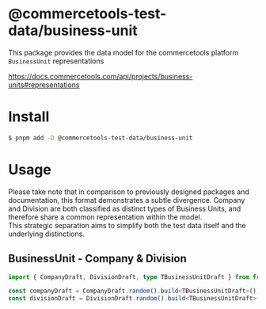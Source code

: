 # @commercetools-test-data/business-unit

This package provides the data model for the commercetools platform `BusinessUnit` representations

https://docs.commercetools.com/api/projects/business-units#representations

# Install

```bash
$ pnpm add -D @commercetools-test-data/business-unit
```

# Usage

Please take note that in comparison to previously designed packages and documentation, this format demonstrates a subtle divergence. Company and Division are both classified as distinct types of Business Units, and therefore share a common representation within the model.
<br/>
This strategic separation aims to simplify both the test data itself and the underlying distinctions.

## BusinessUnit - Company & Division

```ts
import { CompanyDraft, DivisionDraft, type TBusinessUnitDraft } from from '@commercetools-test-data/business-unit';

const companyDraft = CompanyDraft.random().build<TBusinessUnitDraft>();
const divisionDraft = DivisionDraft.random().build<TBusinessUnitDraft>();
```
